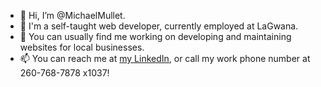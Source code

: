 - 👋 Hi, I’m @MichaelMullet\.
- 👀 I'm a self-taught web developer, currently employed at LaGwana.
- 🌱 You can usually find me working on developing and maintaining websites for local businesses.
- 📫 You can reach me at 
[my LinkedIn](https://www.linkedin.com/in/michael-mullet-01a173209), or call my work phone number at 260-768-7878 x1037!

<!---
MichaelMullet/MichaelMullet is a ✨ special ✨ repository because its `README.md` (this file) appears on your GitHub profile.
You can click the Preview link to take a look at your changes.
--->
